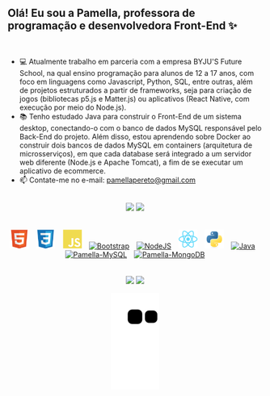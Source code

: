 ## Olá! Eu sou a Pamella, professora de programação e desenvolvedora Front-End ✨

<br/>

- 💻 Atualmente trabalho em parceria com a empresa BYJU'S Future School, na qual ensino programação para alunos de 12 a 17 anos, com foco em linguagens como Javascript, Python, SQL, entre outras, além de projetos estruturados a partir de frameworks, seja para criação de jogos (bibliotecas p5.js e Matter.js) ou aplicativos (React Native, com execução por meio do Node.js).
- 📚 Tenho estudado Java para construir o Front-End de um sistema desktop, conectando-o com o banco de dados MySQL responsável pelo Back-End do projeto. Além disso, estou aprendendo sobre Docker ao construir dois bancos de dados MySQL em containers (arquitetura de microsserviços), em que cada database será integrado a um servidor web diferente (Node.js e Apache Tomcat), a fim de se executar um aplicativo de ecommerce.
- 📫 Contate-me no e-mail: pamellapereto@gmail.com

<br/>

<div align="center">
  <a href="https://github.com/pamellapereto"><img height="180em" src="https://github-readme-stats.vercel.app/api?username=pamellapereto&show_icons=true&theme=dracula&include_all_commits=true&count_private=true"/></a>
  <a href="https://github.com/pamellapereto"><img height="180em" src="https://github-readme-stats.vercel.app/api/top-langs/?username=pamellapereto&layout=compact&langs_count=7&theme=dracula"/></a>

  
 <br/>
 <br/>
  <br/>

  <div style="display: inline_block">
    <a href="https://github.com/pamellapereto"><img alt="HTML" height="38" width="38" src="https://raw.githubusercontent.com/devicons/devicon/master/icons/html5/html5-original.svg"></a>⠀
    <a href="https://github.com/pamellapereto"><img alt="CSS" height="38" width="38" src="https://raw.githubusercontent.com/devicons/devicon/master/icons/css3/css3-original.svg"></a>⠀
    <a href="https://github.com/pamellapereto"><img alt="Javascript" height="38" width="38" src="https://raw.githubusercontent.com/devicons/devicon/master/icons/javascript/javascript-plain.svg"></a>⠀
        <a href="https://github.com/pamellapereto"><img alt="Bootstrap" height="38" width="38" src="https://cdn.jsdelivr.net/gh/devicons/devicon/icons/bootstrap/bootstrap-original.svg" /></a>⠀
        <a href="https://github.com/pamellapereto"><img alt="NodeJS" height="38" width="38" src="https://cdn.jsdelivr.net/gh/devicons/devicon/icons/nodejs/nodejs-original.svg" /></a>⠀
        <a href="https://github.com/pamellapereto"><img alt="React" height="38" width="38" src="https://raw.githubusercontent.com/devicons/devicon/master/icons/react/react-original.svg"></a>⠀
    <a href="https://github.com/pamellapereto"><img alt="Python" height="38" width="38" src="https://raw.githubusercontent.com/devicons/devicon/master/icons/python/python-original.svg"></a>⠀
    <a href="https://github.com/pamellapereto"><img alt="Java" height="38" width="38" src="https://cdn.jsdelivr.net/gh/devicons/devicon/icons/java/java-original.svg" /></a>⠀
    <a href="https://github.com/pamellapereto"><img alt="Pamella-MySQL" height="38" width="38" src="https://cdn.jsdelivr.net/gh/devicons/devicon/icons/mysql/mysql-original.svg" /></a>⠀
    <a href="https://github.com/pamellapereto"><img alt="Pamella-MongoDB" height="38" width="38" src="https://cdn.jsdelivr.net/gh/devicons/devicon/icons/mongodb/mongodb-original.svg" /></a>
         
  </div>

<br/>
<br/>

<div>
  <a href = "mailto:pamellapereto@gmail.com"><img src="https://img.shields.io/badge/-Gmail-%23333?style=for-the-badge&logo=gmail&logoColor=white" target="_blank"></a>
  <a href="https://www.linkedin.com/in/rafaella-ballerini-45875016a" target="_blank"><img src="https://img.shields.io/badge/-LinkedIn-%230077B5?style=for-the-badge&logo=linkedin&logoColor=white" target="_blank"></a> 
 
  ![Snake animation](https://github.com/rafaballerini/rafaballerini/blob/output/github-contribution-grid-snake.svg)
 
</div>
</div>
